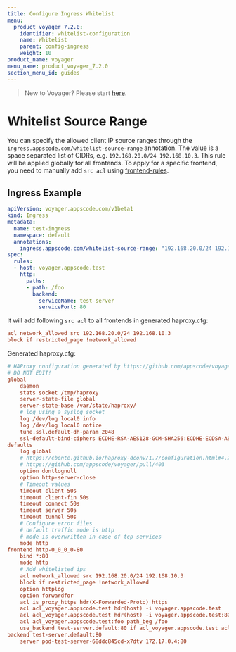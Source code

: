 ```yaml
---
title: Configure Ingress Whitelist
menu:
  product_voyager_7.2.0:
    identifier: whitelist-configuration
    name: Whitelist
    parent: config-ingress
    weight: 10
product_name: voyager
menu_name: product_voyager_7.2.0
section_menu_id: guides
---
```


> New to Voyager? Please start [here](/products/voyager/7.2.0/concepts/overview).

# Whitelist Source Range

You can specify the allowed client IP source ranges through the `ingress.appscode.com/whitelist-source-range` annotation. The value is a space separated list of CIDRs, e.g. `192.168.20.0/24 192.168.10.3`. This rule will be applied globally for all frontends. To apply for a specific frontend, you need to manually add `src acl` using [frontend-rules](frontend-rule.md).

## Ingress Example

```yaml
apiVersion: voyager.appscode.com/v1beta1
kind: Ingress
metadata:
  name: test-ingress
  namespace: default
  annotations:
    ingress.appscode.com/whitelist-source-range: "192.168.20.0/24 192.168.10.3"
spec:
  rules:
  - host: voyager.appscode.test
    http:
      paths:
      - path: /foo
        backend:
          serviceName: test-server
          servicePort: 80
```

It will add following `src acl` to all frontends in generated haproxy.cfg:

```ini
acl network_allowed src 192.168.20.0/24 192.168.10.3
block if restricted_page !network_allowed
```

Generated haproxy.cfg:

```ini
# HAProxy configuration generated by https://github.com/appscode/voyager
# DO NOT EDIT!
global
	daemon
	stats socket /tmp/haproxy
	server-state-file global
	server-state-base /var/state/haproxy/
	# log using a syslog socket
	log /dev/log local0 info
	log /dev/log local0 notice
	tune.ssl.default-dh-param 2048
	ssl-default-bind-ciphers ECDHE-RSA-AES128-GCM-SHA256:ECDHE-ECDSA-AES128-GCM-SHA256:ECDHE-RSA-AES256-GCM-SHA384:ECDHE-ECDSA-AES256-GCM-SHA384:DHE-RSA-AES128-GCM-SHA256:DHE-DSS-AES128-GCM-SHA256:kEDH+AESGCM:ECDHE-RSA-AES128-SHA256:ECDHE-ECDSA-AES128-SHA256:ECDHE-RSA-AES128-SHA:ECDHE-ECDSA-AES128-SHA:ECDHE-RSA-AES256-SHA384:ECDHE-ECDSA-AES256-SHA384:ECDHE-RSA-AES256-SHA:ECDHE-ECDSA-AES256-SHA:DHE-RSA-AES128-SHA256:DHE-RSA-AES128-SHA:DHE-DSS-AES128-SHA256:DHE-RSA-AES256-SHA256:DHE-DSS-AES256-SHA:DHE-RSA-AES256-SHA:!aNULL:!eNULL:!EXPORT:!DES:!RC4:!3DES:!MD5:!PSK
defaults
	log global
	# https://cbonte.github.io/haproxy-dconv/1.7/configuration.html#4.2-option%20abortonclose
	# https://github.com/appscode/voyager/pull/403
	option dontlognull
	option http-server-close
	# Timeout values
	timeout client 50s
	timeout client-fin 50s
	timeout connect 50s
	timeout server 50s
	timeout tunnel 50s
	# Configure error files
	# default traffic mode is http
	# mode is overwritten in case of tcp services
	mode http
frontend http-0_0_0_0-80
	bind *:80 
	mode http
	# Add whitelisted ips
	acl network_allowed src 192.168.20.0/24 192.168.10.3
	block if restricted_page !network_allowed
	option httplog
	option forwardfor
	acl is_proxy_https hdr(X-Forwarded-Proto) https
	acl acl_voyager.appscode.test hdr(host) -i voyager.appscode.test
	acl acl_voyager.appscode.test hdr(host) -i voyager.appscode.test:80
	acl acl_voyager.appscode.test:foo path_beg /foo
	use_backend test-server.default:80 if acl_voyager.appscode.test acl_voyager.appscode.test:foo
backend test-server.default:80
	server pod-test-server-68ddc845cd-x7dtv 172.17.0.4:80
```